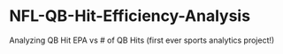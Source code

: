 # NFL-QB-Hit-Efficiency-Analysis
Analyzing QB Hit EPA vs # of QB Hits (first ever sports analytics project!)
